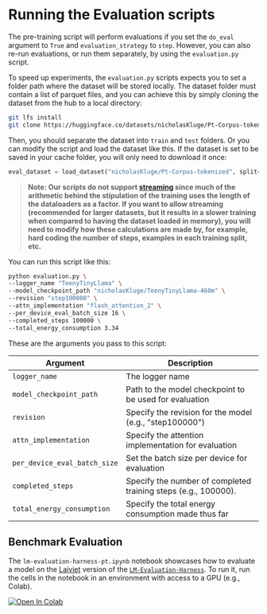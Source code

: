 # Running the Evaluation scripts

The pre-training script will perform evaluations if you set the `do_eval` argument to `True` and `evaluation_strategy` to `step`. However, you can also re-run evaluations, or run them separately, by using the `evaluation.py` script.

To speed up experiments, the `evaluation.py` scripts expects you to set a folder path where the dataset will be stored locally. The dataset folder must contain a list of parquet files, and you can achieve this by simply cloning the dataset from the hub to a local directory:

```bash
git lfs install
git clone https://huggingface.co/datasets/nicholasKluge/Pt-Corpus-tokenized
```

Then, you should separate the dataset into `train` and `test` folders. Or you can modify the script and load the dataset like this. If the dataset is set to be saved in your cache folder, you will only need to download it once:

```python
eval_dataset = load_dataset("nicholasKluge/Pt-Corpus-tokenized", split='test')
```

> **Note: Our scripts do not support [streaming](https://huggingface.co/docs/datasets/stream) since much of the arithmetic behind the stipulation of the training uses the length of the dataloaders as a factor. If you want to allow streaming (recommended for larger datasets, but it results in a slower training when compared to having the dataset loaded in memory), you will need to modify how these calculations are made by, for example, hard coding the number of steps, examples in each training split, etc.**

You can run this script like this:

```bash
python evaluation.py \
--logger_name "TeenyTinyLlama" \
--model_checkpoint_path "nicholasKluge/TeenyTinyLlama-460m" \
--revision "step100000" \
--attn_implementation "flash_attention_2" \
--per_device_eval_batch_size 16 \
--completed_steps 100000 \
--total_energy_consumption 3.34
```

These are the arguments you pass to this script:

| Argument                     | Description                                                    |
|------------------------------|----------------------------------------------------------------|
| `logger_name`                | The logger name                                                |
| `model_checkpoint_path`      | Path to the model checkpoint to be used for evaluation         |
| `revision`                   | Specify the revision for the model (e.g., "step100000")        |
| `attn_implementation`        | Specify the attention implementation for evaluation            |
| `per_device_eval_batch_size` | Set the batch size per device for evaluation                   |
| `completed_steps`            | Specify the number of completed training steps (e.g., 100000). |
| `total_energy_consumption`   | Specify the total energy consumption made thus far             |

## Benchmark Evaluation

The `lm-evaluation-harness-pt.ipynb` notebook showcases how to evaluate a model on the [Laiviet](https://github.com/laiviet/lm-evaluation-harness) version of the [`LM-Evaluation-Harness`](https://github.com/EleutherAI/lm-evaluation-harness). To run it, run the cells in the notebook in an environment with access to a GPU (e.g., Colab).

<a href="https://colab.research.google.com/drive/1mspcStRItqKzLZ39PG-ztKJXCqSvlEKt" target="_blank">
  <img src="https://colab.research.google.com/assets/colab-badge.svg" alt="Open In Colab">
</a>
